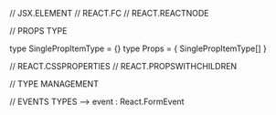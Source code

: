 // JSX.ELEMENT
// REACT.FC
// REACT.REACTNODE

<!--^ ________________________________________________________________________________________________________________________________________________________________ -->

// PROPS TYPE

type SinglePropItemType = {}
type Props = { SinglePropItemType[] }

<!--^ ________________________________________________________________________________________________________________________________________________________________ -->

// REACT.CSSPROPERTIES
// REACT.PROPSWITHCHILDREN

<!--^ ________________________________________________________________________________________________________________________________________________________________ -->

// TYPE MANAGEMENT

<!--^ ________________________________________________________________________________________________________________________________________________________________ -->

// EVENTS TYPES --> event : React.FormEvent<HTMLButtonElement>

<!--^ ________________________________________________________________________________________________________________________________________________________________ -->
